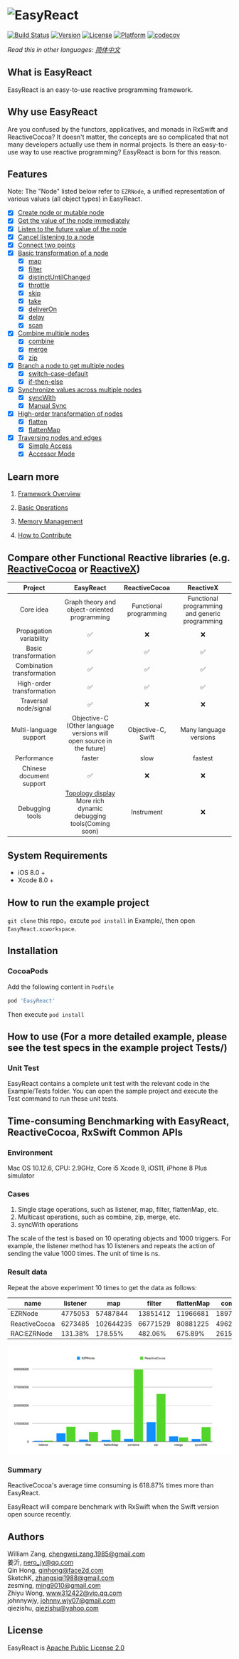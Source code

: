 # ![EasyReact](https://raw.githubusercontent.com/meituan/EasyReact/master/images/Banner.png)

[![Build Status](https://travis-ci.com/meituan/EasyReact.svg?branch=master)](https://travis-ci.com/meituan/EasyReact)
[![Version](https://img.shields.io/cocoapods/v/EasyReact.svg?style=flat)](http://cocoapods.org/pods/EasyReact)
[![License](https://img.shields.io/cocoapods/l/EasyReact.svg?style=flat)](http://cocoapods.org/pods/EasyReact)
[![Platform](https://img.shields.io/cocoapods/p/EasyReact.svg?style=flat)](http://cocoapods.org/pods/EasyReact)
[![codecov](https://codecov.io/gh/meituan/EasyReact/branch/master/graph/badge.svg)](https://codecov.io/gh/meituan/EasyReact)

*Read this in other languages: [简体中文](README-Chinese.md)*

## What is EasyReact

EasyReact is an easy-to-use reactive programming framework.

## Why use EasyReact

Are you confused by the functors, applicatives, and monads in RxSwift and ReactiveCocoa? It doesn't matter, the concepts are so complicated that not many developers actually use them in normal projects. Is there an easy-to-use way to use reactive programming? EasyReact is born for this reason.

## Features

Note: The "Node" listed below refer to `EZRNode`, a unified representation of various values (all object types) in EasyReact.

- [x] [Create node or mutable node](./Documents/English/BasicOperators.md#create-node)
- [x] [Get the value of the node immediately](./Documents/English/BasicOperators.md#get-instant-value)
- [x] [Listen to the future value of the node](./Documents/English/BasicOperators.md#listen-nodes-value)
- [x] [Cancel listening to a node](./Documents/English/BasicOperators.md#listen-nodes-value)
- [x] [Connect two points](./Documents/English/BasicOperators.md#connect-two-nodes)
- [x] [Basic transformation of a node](./Documents/English/BasicOperators.md#basic-transformation)
  - [x] [map](./Documents/English/BasicOperators.md#map)
  - [x] [filter](./Documents/English/BasicOperators.md#filter)
  - [x] [distinctUntilChanged](./Documents/English/BasicOperators.md#distinctuntilchanged)
  - [x] [throttle](./Documents/English/BasicOperators.md#throttle)
  - [x] [skip](./Documents/English/BasicOperators.md#skip)
  - [x] [take](./Documents/English/BasicOperators.md#take)
  - [x] [deliverOn](./Documents/English/BasicOperators.md#deliveron)
  - [x] [delay](./Documents/English/BasicOperators.md#delay)
  - [x] [scan](./Documents/English/BasicOperators.md#scan)
- [x] [Combine multiple nodes](./Documents/English/BasicOperators.md#Combination)
  - [x] [combine](./Documents/English/BasicOperators.md#combine)
  - [x] [merge](./Documents/English/BasicOperators.md#merge)
  - [x] [zip](./Documents/English/BasicOperators.md#zip)
- [x] [Branch a node to get multiple nodes](./Documents/English/BasicOperators.md#Branch)
  - [x] [switch-case-default](./Documents/English/BasicOperators.md#switch-case-default)
  - [x] [if-then-else](./Documents/English/BasicOperators.md#if-then-else)
- [x] [Synchronize values across multiple nodes](./Documents/English/BasicOperators.md#Sync)
  - [x] [syncWith](./Documents/English/BasicOperators.md#syncwith)
  - [x] [Manual Sync](./Documents/English/BasicOperators.md#manual-sync)
- [x] [High-order transformation of nodes](./Documents/English/BasicOperators.md#high-order-transformation)
  - [x] [flatten](./Documents/English/BasicOperators.md#flatten)
  - [x] [flattenMap](./Documents/English/BasicOperators.md#flattenmap)
- [x] [Traversing nodes and edges](./Documents/English/BasicOperators.md#graph-traversal)
  - [x] [Simple Access](./Documents/English/BasicOperators.md#simple-access)
  - [x] [Accessor Mode](./Documents/English/BasicOperators.md#accessor-mode)

## Learn more

1. [Framework Overview](./Documents/English/FrameworkOverview.md)

2. [Basic Operations](./Documents/English/BasicOperators.md)

3. [Memory Management](./Documents/English/MemoryManagement.md)

4. [How to Contribute](./Documents/English/CONTRIBUTING.md)

## Compare other Functional Reactive libraries (e.g. [ReactiveCocoa](https://github.com/ReactiveCocoa/ReactiveCocoa) or [ReactiveX](https://github.com/ReactiveX))

| Project                    | EasyReact                                                                                                                  | ReactiveCocoa          | ReactiveX                                      |
| :------------------------: | :------------------------------------------------------------------------------------------------------------------------: | :--------------------: | :--------------------------------------------: |
| Core idea                  | Graph theory and object-oriented programming                                                                               | Functional programming | Functional programming and generic programming |
| Propagation variability    | ✅                                                                                                                         | ❌                      | ❌                                             |
| Basic transformation       | ✅                                                                                                                         | ✅                      | ✅                                             |
| Combination transformation | ✅                                                                                                                         | ✅                      | ✅                                             |
| High-order transformation  | ✅                                                                                                                         | ✅                      | ✅                                             |
| Traversal node/signal      | ✅                                                                                                                         | ❌                      | ❌                                             |
| Multi-language support     | Objective-C<br>(Other language versions will open source in the future)                                                    | Objective-C, Swift     | Many language versions                         |
| Performance                | faster                                                                                                                     | slow                   | fastest                                        |
| Chinese document support   | ✅                                                                                                                         | ❌                      | ❌                                             |
| Debugging tools            | [Topology display](./Documents/English/BasicOperators.md#simple-access) <br>More rich dynamic debugging tools(Coming soon) | Instrument             | ❌                                             |


## System Requirements

- iOS 8.0 +
- Xcode 8.0 +

## How to run the example project

`git clone` this repo，excute `pod install` in Example/,  then open `EasyReact.xcworkspace`.

## Installation

### CocoaPods

Add the following content in `Podfile`

```ruby
pod 'EasyReact'
```

Then execute `pod install`

## How to use (For a more detailed example, please see the test specs in the example project Tests/)

### Unit Test

EasyReact contains a complete unit test with the relevant code in the Example/Tests folder. You can open the sample project and execute the Test command to run these unit tests.

## Time-consuming Benchmarking with EasyReact, ReactiveCocoa, RxSwift Common APIs

### Environment

Mac OS  10.12.6, CPU: 2.9GHz, Core i5
Xcode 9, iOS11, iPhone 8 Plus simulator

### Cases

1. Single stage operations, such as listener, map, filter, flattenMap, etc.
2. Multicast operations, such as combine, zip, merge, etc.
3. syncWith operations

The scale of the test is based on 10 operating objects and 1000 triggers. For example, the listener method has 10 listeners and repeats the action of sending the value 1000 times.
The unit of time is ns.

### Result data

Repeat the above experiment 10 times to get the data as follows:

| name          | listener | map       | filter   | flattenMap | combine   | zip       | merge    | syncWith  |
| ------------- | -------- | --------- | -------- | ---------- | --------- | --------- | -------- | --------- |
| EZRNode       | 4775053  | 57487844  | 13851412 | 11966681   | 18972713  | 134567221 | 36076535 | 18388601  |
| ReactiveCocoa | 6273485  | 102644235 | 66771529 | 80881225   | 496207382 | 327464977 | 29010632 | 100022454 |
| RAC:EZRNode   | 131.38%  | 178.55%   | 482.06%  | 675.89%    | 2615.37%  | 243.35%   | 80.41%   | 543.94%   |

![benchmark](./images/benchmark.png)

### Summary

ReactiveCocoa's average time consuming is 618.87% times more than EasyReact.

EasyReact will compare benchmark with RxSwift when the Swift version open source recently.

## Authors

William Zang, [chengwei.zang.1985@gmail.com](mailto:chengwei.zang.1985@gmail.com)  
姜沂, [nero_jy@qq.com](mailto:nero_jy@qq.com)  
Qin Hong, [qinhong@face2d.com](mailto:qinhong@face2d.com)  
SketchK, [zhangsiqi1988@gmail.com](mailto:zhangsiqi1988@gmail.com)  
zesming, [ming9010@gmail.com](mailto:ming9010@gmail.com)  
Zhiyu Wong, [www312422@vip.qq.com](mailto:www312422@vip.qq.com)  
johnnywjy, [johnny.wjy07@gmail.com](mailto:johnny.wjy07@gmail.com)  
qiezishu, [qiezishu@yahoo.com](mailto:qiezishu@yahoo.com)  


## License

EasyReact is [Apache Public License 2.0](./LICENSE)
